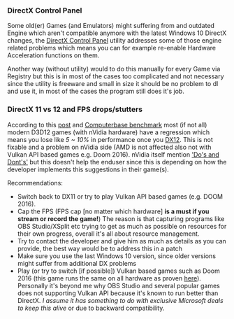 ### DirectX Control Panel

Some old(er) Games (and Emulators) might suffering from and outdated Engine which aren't compatible anymore with the latest Windows 10 DirectX changes, the [DirectX Control Panel](http://www.sephiroth-j.de/1/downloads/diverses.php#windows_dxcpl) utility addresses some of those engine related problems which means you can for example re-enable Hardware Acceleration functions on them. 

Another way (without utility) would to do this manually for every Game via Registry but this is in most of the cases too complicated and not necessary since the utility is freeware and small in size it should be no problem to dl and use it, in most of the cases the program still does it's job.


### DirectX 11 vs 12 and FPS drops/stutters

According to this [post](https://linustechtips.com/main/topic/564099-fresh-problems-for-nvidia-users-running-directx-12/) and [Computerbase benchmark](https://www.computerbase.de/2019-03/hitman-2-directx-12/) most (if not all) modern D3D12 games (with nVidia hardware) have a regression which means you lose like _5 ~ 10%_ in performance once you [DX12](https://www.extremetech.com/extreme/207598-demystifying-directx-12-support-what-amd-intel-and-nvidia-do-and-dont-deliver). This is not fixable and a problem on nVidia side (AMD is not affected also not with Vulkan API based games e.g. Doom 2016). nVidia itself mention ['Do's and Dont's'](https://developer.nvidia.com/dx12-dos-and-donts) but this doesn't help the enduser since this is depending on how the developer implements this suggestions in their game(s). 

Recommendations:
- Switch back to DX11 or try to play Vulkan API based games (e.g. DOOM 2016).
- Cap the FPS (FPS cap [no matter which hardware] **is a must if you stream or record the game!**) The reason is that capturing programs like OBS Studio/XSplit etc trying to get as much as possible on resources for their own progress, overall it's all about resource management.
- Try to contact the developer and give him as much as details as you can provide, the best way would be to address this in a patch
- Make sure you use the last Windows 10 version, since older versions might suffer from additional DX problems
- Play (or try to switch [if possible]) Vulkan based games such as Doom 2016 (this game runs the same on all hardware as proven [here](https://www.youtube.com/watch?v=1hnI6KGTfjI)). Personally it's beyond me why OBS Studio and several popular games does not supporting Vulkan API because it's known to run better than DirectX. _I assume it has something to do with exclusive Microsoft deals to keep this alive_ or due to backward compatibility.
